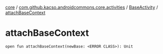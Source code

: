 [core](../../index.md) / [com.github.kacso.androidcommons.core.activities](../index.md) / [BaseActivity](index.md) / [attachBaseContext](.)

# attachBaseContext

`open fun attachBaseContext(newBase: <ERROR CLASS>): Unit`